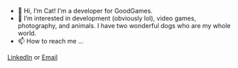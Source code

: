 - 👋 Hi, I’m Cat! I'm a developer for GoodGames.
- 👀 I’m interested in development (obviously lol), video games, photography, and animals. I have two wonderful dogs who are my whole world.
- 📫 How to reach me ...

[LinkedIn](https://www.linkedin.com/in/catdelgado9/) or [Email](cat@goodfocus.net)

<!--- - 🌱 I’m currently learning ...
- 💞️ I’m looking to collaborate on ... --->

<!---
ggCatDeglado/ggCatDeglado is a ✨ special ✨ repository because its `README.md` (this file) appears on your GitHub profile.
You can click the Preview link to take a look at your changes.
--->
